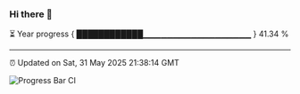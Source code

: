 ### Hi there 👋

⏳ Year progress { ████████████▁▁▁▁▁▁▁▁▁▁▁▁▁▁▁▁▁▁ } 41.34 %

---

⏰ Updated on Sat, 31 May 2025 21:38:14 GMT

![Progress Bar CI](https://github.com/IshwaranRudhara/GIT-ACTION/workflows/Progress%20Bar%20CI/badge.svg)
